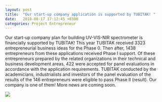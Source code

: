```yaml
---
layout: post
title:  "Our start-up company application is supported by TUBITAK! "
date:   2018-08-17 17:12:45 +0300
categories: Project Entrepreneur
---
```


Our start-up company plan for building UV-VIS-NIR spectrometer is financially supported by TUBITAK! This year TUBITAK received 3323 entrepreneurial business ideas for the Phase 0. Then after, 1438 entrepreneurs from these applications received Phase I support. Of these entrepreneurs prepared by the related organizations in their technical and business development areas, 422 were accepted for panel evaluations in accordance with the application requirements. TUBİTAK conducted by the academicians, industrialists and investors of the panel evaluation of the results of the 146 entrepreneurs were eligible to pass Phase II (result). Our company is one of them! More news are coming soon.

<img align="center" src="../../../../../files/teknoparkankara.jpg">
